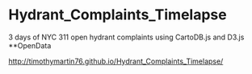 # Hydrant_Complaints_Timelapse
3 days of NYC 311 open hydrant complaints using CartoDB.js and D3.js
**OpenData

http://timothymartin76.github.io/Hydrant_Complaints_Timelapse/
